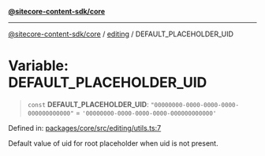 [**@sitecore-content-sdk/core**](../../README.md)

***

[@sitecore-content-sdk/core](../../README.md) / [editing](../README.md) / DEFAULT\_PLACEHOLDER\_UID

# Variable: DEFAULT\_PLACEHOLDER\_UID

> `const` **DEFAULT\_PLACEHOLDER\_UID**: `"00000000-0000-0000-0000-000000000000"` = `'00000000-0000-0000-0000-000000000000'`

Defined in: [packages/core/src/editing/utils.ts:7](https://github.com/Sitecore/xmc-jss-dev/blob/9f11d51024ae44bd51bebc8f1ec4b1146771174b/packages/core/src/editing/utils.ts#L7)

Default value of uid for root placeholder when uid is not present.
